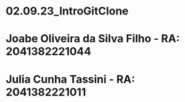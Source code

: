 # 02.09.23_IntroGitClone
# Joabe Oliveira da Silva Filho - RA: 2041382221044
# Julia Cunha Tassini - RA: 2041382221011
